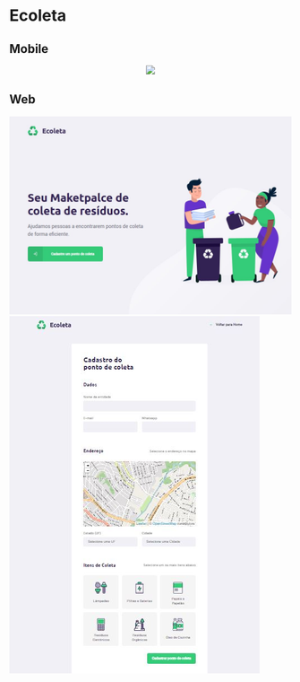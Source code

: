 # Ecoleta

## Mobile
<p align="center">
 <img src="/image/Sem título-1.jpg" /> 
</p>


## Web

<img src="/image/ecoletaw.JPG" />
<img src="/image/ecoletaw2.JPG" />


